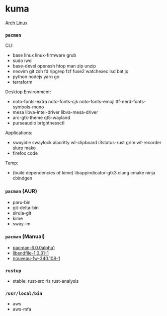 kuma
========
[Arch Linux](https://archlinux.org/)

### `pacman`
CLI:

- base linux linux-firmware grub
- sudo iwd
- base-devel openssh htop man zip unzip
- neovim git zsh fd ripgrep fzf fuse2 watchexec lsd bat jq
- python nodejs yarn go
- terraform

Desktop Environment:

- noto-fonts-extra noto-fonts-cjk noto-fonts-emoji ttf-nerd-fonts-symbols-mono
- mesa libva-intel-driver libva-mesa-driver
- arc-gtk-theme qt5-wayland
- purseaudio brightnessctl

Applications:

- swayidle swaylock alacritty wl-clipboard i3status-rust grim wf-recorder slurp mako
- firefox code

Temp:

- (build dependencies of kime) libappindicator-gtk3 clang cmake ninja cbindgen

### `pacman` (AUR)
- paru-bin
- git-delta-bin
- sirula-git
- kime
- sway-im

### `pacman` (Manual)
- [pacman-6.0.0alpha1](http://allanmcrae.com/2020/12/pacman-6-0-0alpha1/)
- [libsndfile-1.0.31-1](https://github.com/simnalamburt/PKGBUILD/tree/main/libsndfile)
- [nouveau-fw-340.108-1](https://github.com/simnalamburt/PKGBUILD/tree/main/nouveau-fw)

### `rustup`
- stable: rust-src rls rust-analysis

### `/usr/local/bin`
- aws
- aws-mfa
